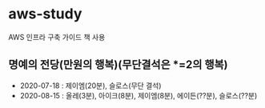 # aws-study
AWS 인프라 구축 가이드 책 사용


## 명예의 전당(만원의 행복)(무단결석은 *=2의 행복)
- 2020-07-18 : 제이엠(20분), 슬로스(무단 결석)
- 2020-08-15 : 올레(3분), 아이크(8분), 제이엠(8분), 에이든(??분), 슬로스(??분)
